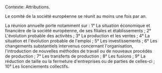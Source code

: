 Contexte: Attributions.

Le comité de la société européenne se réunit au moins une fois par an.

La réunion annuelle porte notamment sur : 1° La situation économique et financière de la société européenne, de ses filiales et établissements ; 2° L'évolution probable des activités ; 3° La production et les ventes ; 4° La situation et l'évolution probable de l'emploi ; 5° Les investissements ; 6° Les changements substantiels intervenus concernant l'organisation, l'introduction de nouvelles méthodes de travail ou de nouveaux procédés de production ; 7° Les transferts de production ; 8° Les fusions ; 9° La réduction de taille ou la fermeture d'entreprises ou de parties de celles-ci ; 10° Les licenciements collectifs.
